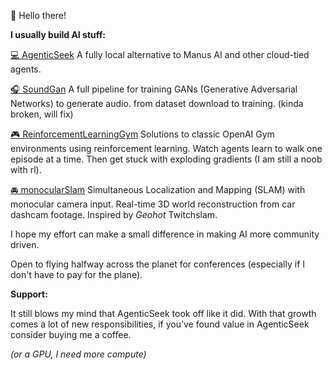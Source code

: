 👋 Hello there!

**I usually build AI stuff:**

[💻 AgenticSeek](https://github.com/Fosowl/agenticSeek)
A fully local alternative to Manus AI and other cloud-tied agents.

[🎧 SoundGan](https://github.com/Fosowl/SoundGan)
A full pipeline for training GANs (Generative Adversarial Networks) to generate audio. from dataset download to training. (kinda broken, will fix)

[🎮 ReinforcementLearningGym](https://github.com/Fosowl/ReinforcementLearningGym)
Solutions to classic OpenAI Gym environments using reinforcement learning.
Watch agents learn to walk one episode at a time. Then get stuck with exploding gradients (I am still a noob with rl).

[🚘 monocularSlam](https://github.com/Fosowl/monocularSlam)
Simultaneous Localization and Mapping (SLAM) with monocular camera input.
Real-time 3D world reconstruction from car dashcam footage. Inspired by *Geohot* Twitchslam.

I hope my effort can make a small difference in making AI more community driven.

Open to flying halfway across the planet for conferences (especially if I don't have to pay for the plane).

**Support:**

It still blows my mind that AgenticSeek took off like it did. With that growth comes a lot of new responsibilities, if you’ve found value in AgenticSeek consider buying me a coffee.

*(or a GPU, I need more compute)*

